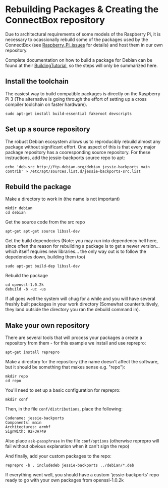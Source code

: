 # Rebuilding Packages & Creating the ConnectBox repository

Due to architectural requirements of some models of the Raspberry Pi, it is necessary to ocassionally rebuild some of the packages used by the ConnectBox (see [Raspberry_Pi_issues](https://wiki.debian.org/RaspberryPi#Raspberry_Pi_issues) for details) and host them in our own repository.

Complete documentation on how to build a package for Debian can be found at their [BuildingTutorial](https://wiki.debian.org/BuildingTutorial), so the steps will only be summarized here.

## Install the toolchain

The easiest way to build compatible packages is directly on the Raspberry Pi 3 (The alternative is going through the effort of setting up a cross compiler toolchain on faster hardware).

    sudo apt-get install build-essential fakeroot devscripts

## Set up a source repository

The robust Debian ecosystem allows us to reproducibly rebuild almost any package without significant effort. One aspect of this is that every major package repository has a cooresponding source repository. For these instructions, add the jessie-backports source repo to apt:

    echo 'deb-src http://ftp.debian.org/debian jessie-backports main contrib' > /etc/apt/sources.list.d/jessie-backports-src.list

## Rebuild the package

Make a directory to work in (the name is not important)

    mkdir debian
    cd debian

Get the source code from the src repo

    apt-get apt-get source libssl-dev

Get the build dependecies (Note: you may run into dependency hell here, since often the reason for rebuilding a package is to get a newer version... which itself requires new libraries... the only way out is to follow the depedencies down, building them too)

    sudo apt-get build-dep libssl-dev

Rebuild the package

    cd openssl-1.0.2k
    debuild -b -uc -us

If all goes well the system will chug for a while and you will have several freshly built packages in your work directory (Somewhat counterituitively, they land outside the directory you ran the debuild command in).

## Make your own repository

There are several tools that will process your packages a create a repository from them - for this example we install and use reprepro:

    apt-get install reprepro

Make a directory for the repository (the name doesn't affect the software, but it should be something that makes sense e.g. "repo"):

    mkdir repo
    cd repo

You'll need to set up a basic configuration for reprepro:

    mkdir conf

Then, in the file `conf/distributions`, place the following:

    Codename: jessie-backports
    Components: main
    Architectures: armhf
    SignWith: 92F3A749

Also place `ask-passphrase` in the file `conf/options` (otherwise reprepro will fail without obvious explanation when it can't sign the repo)

And finally, add your custom packages to the repo:

    reprepro -b . includedeb jessie-backports ../debian/*.deb
    
If everything went well, you should have a custom 'jessie-backports' repo ready to go with your own packages from openssl-1.0.2k

